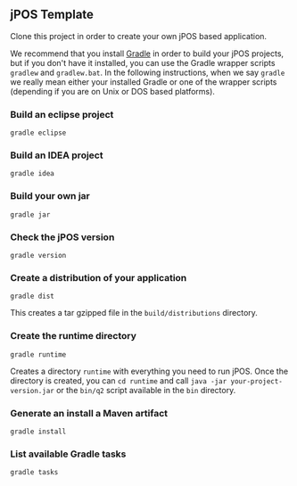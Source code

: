 ## jPOS Template

Clone this project in order to create your own jPOS based application.

We recommend that you install [Gradle](http://gradle.org/) in order to build your jPOS projects, but if you don't have it installed, you can use the Gradle wrapper scripts `gradlew` and `gradlew.bat`. In the following instructions, when we say `gradle` we really mean either your installed Gradle or one of the wrapper scripts (depending if you are on Unix or DOS based platforms).

### Build an eclipse project
````
gradle eclipse
````

### Build an IDEA project
````
gradle idea
````

### Build your own jar
````
gradle jar
````

### Check the jPOS version
````
gradle version
````

### Create a distribution of your application
````
gradle dist
````
This creates a tar gzipped file in the `build/distributions` directory.

### Create the runtime directory
````
gradle runtime
````
Creates a directory `runtime` with everything you need to run jPOS. Once the directory is created, you can `cd runtime` and call `java -jar your-project-version.jar` or the `bin/q2` script available in the `bin` directory.

### Generate an install a Maven artifact
````
gradle install
````

### List available Gradle tasks
```
gradle tasks
````


